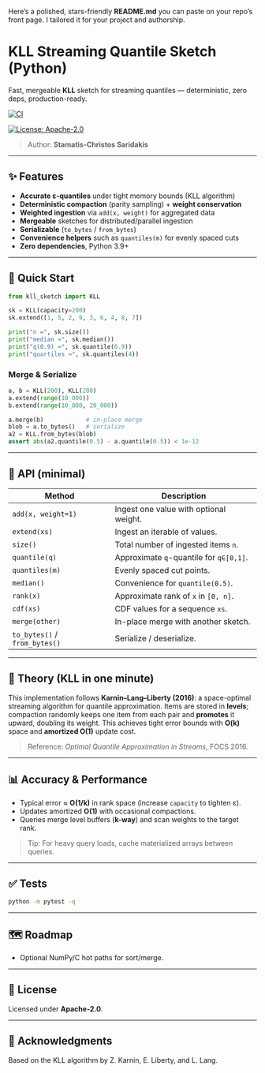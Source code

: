 Here’s a polished, stars-friendly **README.md** you can paste on your repo’s front page. I tailored it for your project and authorship.


# KLL Streaming Quantile Sketch (Python)
Fast, mergeable **KLL** sketch for streaming quantiles — deterministic, zero deps, production-ready.

[![CI](https://github.com/SaridakisStamatisChristos/kll_sketch/actions/workflows/ci.yml/badge.svg)](https://github.com/SaridakisStamatisChristos/kll_sketch/actions/workflows/ci.yml)

[![License: Apache-2.0](https://img.shields.io/badge/License-Apache--2.0-blue.svg)](LICENSE)

> Author: **Stamatis-Christos Saridakis**

---

## ✨ Features
- **Accurate ε-quantiles** under tight memory bounds (KLL algorithm)
- **Deterministic compaction** (parity sampling) + **weight conservation**
- **Weighted ingestion** via `add(x, weight)` for aggregated data
- **Mergeable** sketches for distributed/parallel ingestion
- **Serializable** (`to_bytes` / `from_bytes`)
- **Convenience helpers** such as `quantiles(m)` for evenly spaced cuts
- **Zero dependencies**, Python 3.9+

---

## 🚀 Quick Start
```python
from kll_sketch import KLL

sk = KLL(capacity=200)
sk.extend([1, 5, 2, 9, 3, 6, 4, 8, 7])

print("n =", sk.size())
print("median ≈", sk.median())
print("q(0.9) ≈", sk.quantile(0.9))
print("quartiles ≈", sk.quantiles(4))
```

### Merge & Serialize

```python
a, b = KLL(200), KLL(200)
a.extend(range(10_000))
b.extend(range(10_000, 20_000))

a.merge(b)            # in-place merge
blob = a.to_bytes()   # serialize
a2 = KLL.from_bytes(blob)
assert abs(a2.quantile(0.5) - a.quantile(0.5)) < 1e-12
```

---

## 🧰 API (minimal)

| Method                        | Description                             |
| ----------------------------- | --------------------------------------- |
| `add(x, weight=1)`            | Ingest one value with optional weight.  |
| `extend(xs)`                  | Ingest an iterable of values.           |
| `size()`                      | Total number of ingested items `n`.     |
| `quantile(q)`                 | Approximate `q`-quantile for `q∈[0,1]`. |
| `quantiles(m)`                | Evenly spaced cut points.               |
| `median()`                    | Convenience for `quantile(0.5)`.        |
| `rank(x)`                     | Approximate rank of `x` in `[0, n]`.    |
| `cdf(xs)`                     | CDF values for a sequence `xs`.         |
| `merge(other)`                | In-place merge with another sketch.     |
| `to_bytes()` / `from_bytes()` | Serialize / deserialize.                |

---

## 📐 Theory (KLL in one minute)

This implementation follows **Karnin–Lang–Liberty (2016)**: a space-optimal streaming algorithm for quantile approximation. Items are stored in **levels**; compaction randomly keeps one item from each pair and **promotes** it upward, doubling its weight. This achieves tight error bounds with **O(k)** space and **amortized O(1)** update cost.

> Reference: *Optimal Quantile Approximation in Streams*, FOCS 2016.

---

## 📊 Accuracy & Performance

* Typical error ≈ **O(1/k)** in rank space (increase `capacity` to tighten ε).
* Updates amortized **O(1)** with occasional compactions.
* Queries merge level buffers (**k-way**) and scan weights to the target rank.

> Tip: For heavy query loads, cache materialized arrays between queries.

---

## ✅ Tests

```bash
python -m pytest -q
```

---

## 🗺️ Roadmap

* Optional NumPy/C hot paths for sort/merge.

---

## 📝 License

Licensed under **Apache-2.0**.

---

## 🙌 Acknowledgments

Based on the KLL algorithm by Z. Karnin, E. Liberty, and L. Lang.

```


